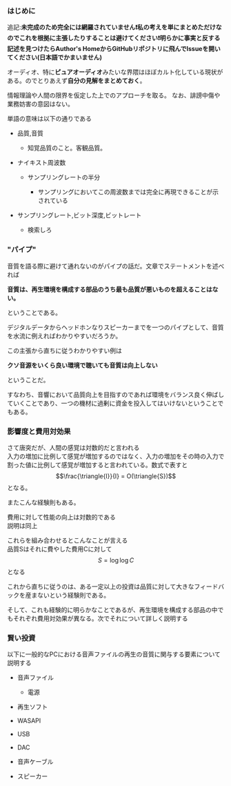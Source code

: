 ### はじめに

追記:**未完成のため完全には網羅されていません❗私の考えを単にまとめただけなのでこれを根拠に主張したりすることは避けてください❗明らかに事実と反する記述を見つけたらAuthor's HomeからGitHubリポジトリに飛んでIssueを開いてください(日本語でかまいません)**

オーディオ、特に**ピュアオーディオ**みたいな界隈はほぼカルト化している現状がある。のでとりあえず**自分の見解をまとめておく**。

情報理論や人間の限界を仮定した上でのアプローチを取る。
なお、誹謗中傷や業務妨害の意図はない。

単語の意味は以下の通りである

- 品質,音質
  
  - 知覚品質のこと。客観品質。

- ナイキスト周波数
  
  - サンプリングレートの半分
    
    - サンプリングにおいてこの周波数までは完全に再現できることが示されている

- サンプリングレート,ビット深度,ビットレート
  
  - 検索しろ

### "パイプ"

音質を語る際に避けて通れないのがパイプの話だ。文章でステートメントを述べれば

**音質は、再生環境を構成する部品のうち最も品質が悪いものを超えることはない。**

ということである。

デジタルデータからヘッドホンなりスピーカーまでを一つのパイプとして、音質を水流に例えればわかりやすいだろうか。

この主張から直ちに従うわかりやすい例は

**クソ音源をいくら良い環境で聴いても音質は向上しない**

ということだ。

すなわち、音響において品質向上を目指すのであれば環境をバランス良く伸ばしていくことであり、一つの機材に過剰に資金を投入してはいけないということでもある。

### 影響度と費用対効果

さて唐突だが、人間の感覚は対数的だと言われる  
入力の増加に比例して感覚が増加するのではなく、入力の増加をその時の入力で割った値に比例して感覚が増加すると言われている。数式で表すと  
$$\frac{\triangle{I}}{I} = O(\triangle{S})$$となる。

またこんな経験則もある。

費用に対して性能の向上は対数的である  
説明は同上

これらを組み合わせるとこんなことが言える  
品質Sはそれに費やした費用Cに対して$$S=\log{\log{C}}$$となる

これから直ちに従うのは、ある一定以上の投資は品質に対して大きなフィードバックを産まないという経験則である。

そして、これも経験的に明らかなことであるが、再生環境を構成する部品の中でもそれぞれ費用対効果が異なる。次でそれについて詳しく説明する

### 賢い投資

以下に一般的なPCにおける音声ファイルの再生の音質に関与する要素について説明する

- 音声ファイル
  
  - 電源

- 再生ソフト

- WASAPI

- USB

- DAC

- 音声ケーブル

- スピーカー

